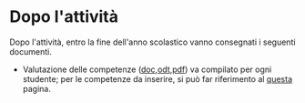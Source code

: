 # Dopo l'attività
Dopo l'attività, entro la fine dell'anno scolastico vanno consegnati i seguenti documenti.

- Valutazione delle competenze ([doc](./assets/valut.competenze.docx),[odt](./assets/valut.competenze.odt),[pdf](./assets/valut.competenze.odt)) va compilato per ogni studente; per le competenze da inserire, si può far riferimento al [questa](./competenze.md) pagina.
